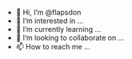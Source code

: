 - 👋 Hi, I’m @flapsdon
- 👀 I’m interested in ...
- 🌱 I’m currently learning ...
- 💞️ I’m looking to collaborate on ...
- 📫 How to reach me ...

<!---
flapsdon/flapsdon is a ✨ special ✨ repository because its `README.md` (this file) appears on your GitHub profile.
You can click the Preview link to take a look at your changes.
--->
